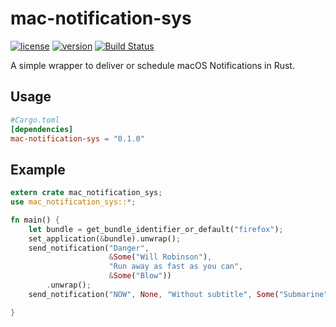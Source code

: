 # mac-notification-sys

[![license](https://img.shields.io/crates/l/mac-notification-sys.svg)](https://crates.io/crates/mac-notification-sys/)
[![version](https://img.shields.io/crates/v/mac-notification-sys.svg)](https://crates.io/crates/mac-notification-sys/)
[![Build Status](https://travis-ci.com/h4llow3En/mac-notification-sys.svg?token=nfC1sQZDhGQq93RfYx3k&branch=master)](https://travis-ci.com/h4llow3En/mac-notification-sys)

A simple wrapper to deliver or schedule macOS Notifications in Rust.

## Usage

```toml
#Cargo.toml
[dependencies]
mac-notification-sys = "0.1.0"
```

## Example

```rust
extern crate mac_notification_sys;
use mac_notification_sys::*;

fn main() {
    let bundle = get_bundle_identifier_or_default("firefox");
    set_application(&bundle).unwrap();
    send_notification("Danger",
                      &Some("Will Robinson"),
                      "Run away as fast as you can",
                      &Some("Blow"))
        .unwrap();
    send_notification("NOW", None, "Without subtitle", Some("Submarine")).unwrap();

}
```
